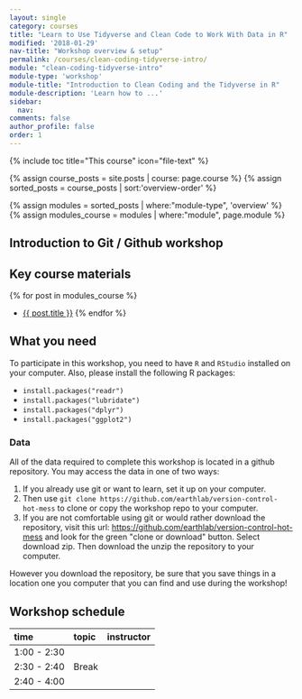 ```yaml
---
layout: single
category: courses
title: "Learn to Use Tidyverse and Clean Code to Work With Data in R"
modified: '2018-01-29'
nav-title: "Workshop overview & setup"
permalink: /courses/clean-coding-tidyverse-intro/
module: "clean-coding-tidyverse-intro"
module-type: 'workshop'
module-title: "Introduction to Clean Coding and the Tidyverse in R"
module-description: 'Learn how to ...'
sidebar:
  nav:
comments: false
author_profile: false
order: 1
---
```



{% include toc title="This course" icon="file-text" %}

{% assign course_posts = site.posts | course: page.course %}
{% assign sorted_posts = course_posts | sort:'overview-order' %}

{% assign modules = sorted_posts | where:"module-type", 'overview' %}
{% assign modules_course = modules | where:"module", page.module %}

<div class="notice--info" markdown="1">

## <i class="fa fa-ship" aria-hidden="true"></i> Introduction to Git / Github workshop

## Key course materials

{% for post in modules_course %}
 * <a href="{{ site.url }}{{ post.permalink }}">{{ post.title }}</a>
{% endfor %}

## What you need

To participate in this workshop, you need to have `R` and `RStudio` installed on your
computer. Also, please install the following R packages:

* `install.packages("readr")`
* `install.packages("lubridate")`
* `install.packages("dplyr")`
* `install.packages("ggplot2")`

### Data

All of the data required to complete this workshop is located in a github repository.
You may access the data in one of two ways:

1. If you already use git or want to learn, set it up on your computer.
2. Then use `git clone https://github.com/earthlab/version-control-hot-mess` to clone or copy the workshop repo to your computer.
3. If you are not comfortable using git or would rather download the repository,
visit this url: https://github.com/earthlab/version-control-hot-mess and look for
the green "clone or download" button. Select download zip. Then download the unzip
the repository to your computer.

However you download the repository, be sure that you save things in a location
one you computer that you can find and use during the workshop!

</div>


## <i class="fa fa-calendar-check-o" aria-hidden="true"></i> Workshop schedule

| time        | topic                                               | instructor |
|:------------|:----------------------------------------------------|:-----------|
| 1:00 - 2:30 |   |          |
| 2:30 - 2:40 | Break                                               |            |
| 2:40 - 4:00 |                 |         |

